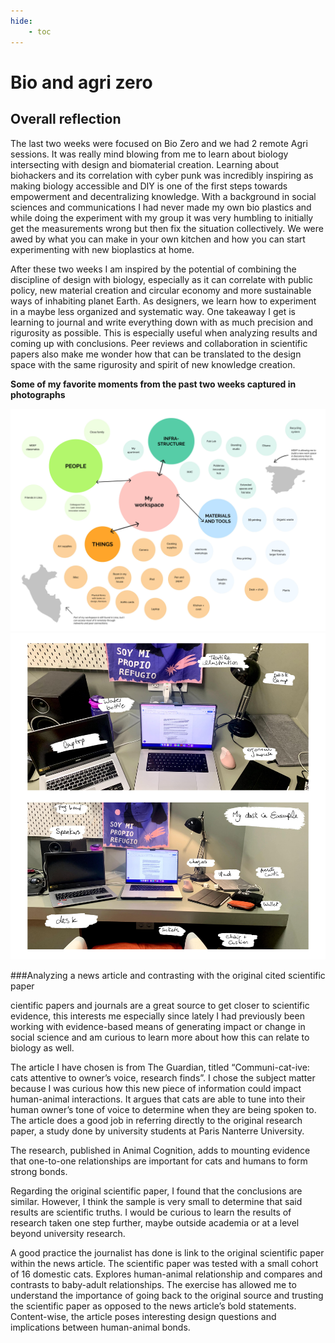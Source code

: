 ```yaml
---
hide:
    - toc
---
```


# Bio and agri zero

## Overall reflection

The last two weeks were focused on Bio Zero and we had 2 remote Agri sessions. It was really mind blowing from me to learn about biology intersecting with design and biomaterial creation. Learning about biohackers and its correlation with cyber punk was incredibly inspiring as making biology accessible and DIY is one of the first steps towards empowerment and decentralizing knowledge. With a background in social sciences and communications I had never made my own bio plastics and while doing the experiment with my group it was very humbling to initially get the measurements wrong but then fix the situation collectively. We were awed by what you can make in your own kitchen and how you can start experimenting with new bioplastics at home.

After these two weeks I am inspired by the potential of combining the discipline of design with biology, especially as it can correlate with public policy, new material creation and circular economy and more sustainable ways of inhabiting planet Earth. As designers, we learn how to experiment in a maybe less organized and systematic way. One takeaway I get is learning to journal and write everything down with as much precision and rigurosity as possible. This is especially useful when analyzing results and coming up with conclusions. Peer reviews and collaboration in scientific papers also make me wonder how that can be translated to the design space with the same rigurosity and spirit of new knowledge creation.

**Some of my favorite moments from the past two weeks captured in photographs**

![](../images/MT01/workspace.jpg)
![](../images/MT01/workspace2.jpg)

###Analyzing a news article and contrasting with the original cited scientific paper

cientific papers and journals are a great source to get closer to scientific evidence, this interests me especially since lately I had previously been working with evidence-based means of generating impact or change in social science and am curious to learn more about how this can relate to biology as well.


The article I have chosen is from The Guardian, titled “Communi-cat-ive: cats attentive to owner’s voice, research finds”. I chose the subject matter because I was curious how this new piece of information could impact human-animal interactions. It argues that cats are able to tune into their human owner’s tone of voice to determine when they are being spoken to. The article does a good job in referring directly to the original research paper, a study done by university students at Paris Nanterre University.


The research, published in Animal Cognition, adds to mounting evidence that one-to-one relationships are important for cats and humans to form strong bonds.


Regarding the original scientific paper, I found that the conclusions are similar. However, I think the sample is very small to determine that said results are scientific truths. I would be curious to learn the results of research taken one step further, maybe outside academia or at a level beyond university research.


A good practice the journalist has done is link to the original scientific paper within the news article. The scientific paper was tested with a small cohort of 16 domestic cats. Explores human-animal relationship and compares and contrasts to baby-adult relationships. The exercise has allowed me to understand the importance of going back to the original source and trusting the scientific paper as opposed to the news article’s bold statements. Content-wise, the article poses interesting design questions and implications between human-animal bonds.
